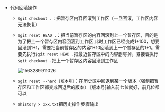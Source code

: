 - 代码回滚操作

  - `$git checkout .`：把暂存区内容回滚到工作区（一旦回滚，工作区内容无法恢复）

  - `$git reset HEAD .`：把当前暂存区的内容回滚到上一个暂存区，目的是为了把上一个暂存区内容回滚到工作区
    此时工作区已经变成1+100，想要回滚到1+1，需要把当前暂存区的内容1+10回滚到上一个暂存区的1+1。需要先执行`$git reset HEAD .`把最近暂存区中的内容删除掉，紧接着执行`$git checkout .`把上一个暂存区内容回滚到工作区

    ![1563289911026](media/1563289911026.png)

  - `$git reset --hard [版本号]`：在历史区中回退到某一个版本（强制把暂存区和工作区都变成回退后的版本）
    [版本号]输入前七位就好，前几位都可以

  - `$history > xxx.txt`把历史操作步骤输出
